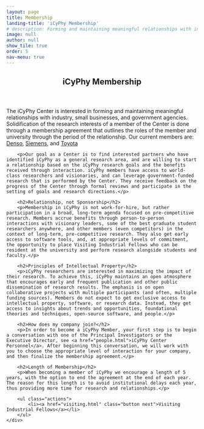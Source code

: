 ```yaml
---
layout: page
title: Membership
landing-title: 'iCyPhy Membership'
# description: Forming and maintaining meaningful relationships with industry,<br/> small businesses, and government agencies. 
image: null
author: null
show_tile: true
order: 5
nav-menu: true
---
```


<!-- Main -->
<div id="main">

<!-- One -->
<section id="one">
	<div class="inner">
        <header class="major">
            <h1>iCyPhy Membership</h1>
        </header>
        <p>The iCyPhy Center is interested in forming and maintaining meaningful relationships with industry, small businesses, and government agencies. Solidification of the research interests of a member of the Center is done through a membership agreement that outlines the roles of the member and university through the period of the relationship. Our current members are: <a href="https://www.denso.com/global/en/" target="_blank">Denso</a>, <a href="https://new.siemens.com/us/en.html" target="_blank">Siemens</a>, and <a href="https://www.toyota.com/" target="_blank">Toyota</a></p>

        <p>Our goal as a Center is to find interested partners who have identified iCyPhy as a general research area, and are willing to start a relationship based on the iCyPhy research goals and the benefits received through interaction. iCyPhy members have access to world-class researchers and visionaries, and can leverage government-funded research that is performed by the Center. They receive feedback on the progress of the Center through formal reviews and participate in the setting of goals and research directions.</p>

        <h2>Relationship, not Sponsorship</h2>
        <p>Membership in iCyPhy is not work-for-hire, but rather participation in a broad, long-term agenda focused on pre-competitive research. Members accrue benefits through person-to-person interactions with visionary leaders, some of the best graduate student researchers anywhere, and other members (even competitors) in the context of long-term, pre-competitive research. They also get early access to software tools, and, at appropriate levels of commitment, the opportunity to place Visiting Industrial Fellows who can be resident at the university and perform research alongside students and faculty.</p>

        <h2>Principles of Intellectual Property</h2>
        <p>iCyPhy researchers are interested in maximizing the impact of their research. To achieve this, iCyPhy maintains an open atmosphere that encourages early and frequent publication and other public dissemination of research results. The emphasis is on open collaborative projects with multiple participants (and often, multiple funding sources). Members do not expect to get exclusive access to intellectual property, software, or research data. Instead, they get access to insights about trends and opportunities, foundational theories and techniques, open-source software, and people.</p>

        <h2>How does my company join?</h2>
        <p>In order to become a iCyPhy Member, your first step is to begin a conversation with one of the Principal Investigators or the Executive Director, see <a href="people.html">iCyPhy Center Personnel</a>. After beginning this conversation, we will work with you to choose the appropriate level of interaction for your company, and then finalize the membership agreement.</p>

        <h2>Length of Membership</h2>
        <p>When becoming a member of iCyPhy we encourage a length of 5 years, with the option to end the agreement at the end of each year. The reason for this length is to avoid institutional delays each year, thus providing more time for research and relationships.</p>

        <ul class="actions">
            <li><a href="visiting.html" class="button next">Visiting Industrial Fellows</a></li>
        </ul>
    </div>
</section>
